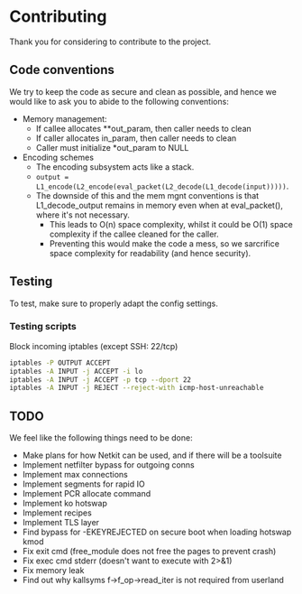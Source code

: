 # Contributing
Thank you for considering to contribute to the project. 

## Code conventions
We try to keep the code as secure and clean as possible, and hence we would like to ask you to abide to the following conventions:
- Memory
 management:
    - If callee allocates **out_param, then caller needs to clean
    - If caller allocates in_param, then caller needs to clean
    - Caller must initialize *out_param to NULL
- Encoding schemes
    - The encoding subsystem acts like a stack.
    - `output = L1_encode(L2_encode(eval_packet(L2_decode(L1_decode(input)))))`.
    - The downside of this and the mem mgnt conventions is that L1_decode_output remains in memory even when at eval_packet(), where it's not necessary.
        - This leads to O(n) space complexity, whilst it could be O(1) space complexity if the callee cleaned for the caller.
        - Preventing this would make the code a mess, so we sarcrifice space complexity for readability (and hence security).

## Testing
To test, make sure to properly adapt the config settings.

### Testing scripts

Block incoming iptables (except SSH: 22/tcp)
```bash
iptables -P OUTPUT ACCEPT
iptables -A INPUT -j ACCEPT -i lo
iptables -A INPUT -j ACCEPT -p tcp --dport 22
iptables -A INPUT -j REJECT --reject-with icmp-host-unreachable
```

## TODO
We feel like the following things need to be done:
- Make plans for how Netkit can be used, and if there will be a toolsuite
- Implement netfilter bypass for outgoing conns
- Implement max connections
- Implement segments for rapid IO
- Implement PCR allocate command
- Implement ko hotswap
- Implement recipes
- Implement TLS layer
- Find bypass for -EKEYREJECTED on secure boot when loading hotswap kmod
- Fix exit cmd (free_module does not free the pages to prevent crash)
- Fix exec cmd stderr (doesn't want to execute with 2>&1)
- Fix memory leak 
- Find out why kallsyms f->f_op->read_iter is not required from userland
